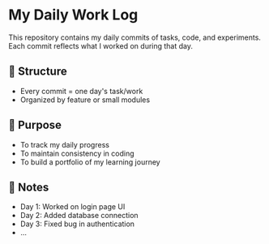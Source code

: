 # My Daily Work Log

This repository contains my daily commits of tasks, code, and experiments.  
Each commit reflects what I worked on during that day.

## 📅 Structure
- Every commit = one day's task/work
- Organized by feature or small modules

## 🚀 Purpose
- To track my daily progress
- To maintain consistency in coding
- To build a portfolio of my learning journey

## 📝 Notes
- Day 1: Worked on login page UI
- Day 2: Added database connection
- Day 3: Fixed bug in authentication
- ...
